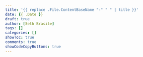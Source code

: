 ```yaml
---
title: '{{ replace .File.ContentBaseName "-" " " | title }}'
date: {{ .Date }}
draft: true
author: [Seth Brasile]
tags: []
categories: []
showToc: true
comments: true
showCodeCopyButtons: true
---
```

